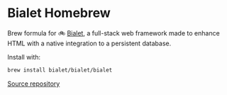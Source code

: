 # Bialet Homebrew

Brew formula for 🚲 [Bialet](https://bialet.dev), a full-stack web framework made to enhance HTML
with a native integration to a persistent database.

Install with:

```bash
brew install bialet/bialet/bialet
```

[Source repository](https://github.com/bialet/bialet)
